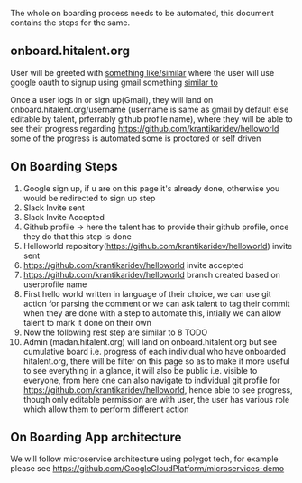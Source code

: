 The whole on boarding process needs to be automated, this document contains the steps for the same.

## onboard.hitalent.org

User will be greeted with [something like/similar](https://github.com/signup?ref_cta=Sign+up&ref_loc=header+logged+out&ref_page=%2F&source=header-home) where the user will use google oauth to signup using gmail something [similar to](https://accounts.google.com/o/oauth2/v2/auth/identifier?client_id=802926523257.apps.googleusercontent.com&redirect_uri=https%3A%2F%2Fwww.linkedin.com%2Fgenie%2Ffinishauth&scope=profile%20email&response_type=code&state=0a6c3b70-4ba1-4dbb-816e-9bb0b416ff9b&flowName=GeneralOAuthFlow)

Once a user logs in or sign up(Gmail), they will land on onboard.hitalent.org/username (username is same as gmail by default else editable by talent, prferrably github profile name), where they will be able to see their progress regarding https://github.com/krantikaridev/helloworld some of the progress is automated some is proctored or self driven 

## On Boarding Steps
1) Google sign up, if u are on this page it's already done, otherwise you would be redirected to sign up step
2) Slack Invite sent
3) Slack Invite Accepted
4) Github profile -> here the talent has to provide their github profile, once they do that this step is done
5) Helloworld repository(https://github.com/krantikaridev/helloworld) invite sent
6) https://github.com/krantikaridev/helloworld invite accepted
7) https://github.com/krantikaridev/helloworld branch created based on userprofile name
8) First hello world written in language of their choice, we can use git action for parsing the comment or we can ask talent to tag their commit when they are done with a step to automate this, intially we can allow talent to mark it done on their own
9) Now the following rest step are similar to 8 TODO
10) Admin (madan.hitalent.org) will land on onboard.hitalent.org but see cumulative board i.e. progress of each individual who have onboarded hitalent.org, there will be filter on this page so as to make it more useful to see everything in a glance, it will also be public i.e. visible to everyone, from here one can also navigate to individual git profile for https://github.com/krantikaridev/helloworld, hence able to see progress, though only editable permission are with user, the user has various role which allow them to perform different action

## On Boarding App architecture
We will follow microservice architecture using polygot tech, for example please see https://github.com/GoogleCloudPlatform/microservices-demo